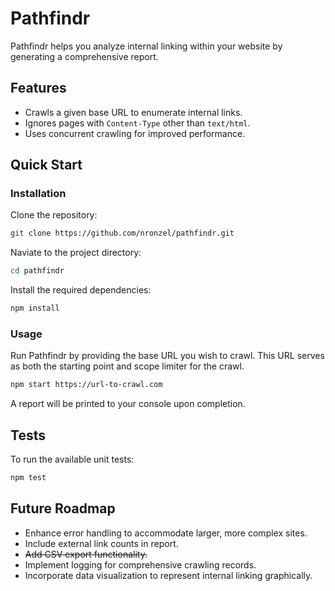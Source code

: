 # Pathfindr

Pathfindr helps you analyze internal linking within your website by generating
a comprehensive report.

## Features

- Crawls a given base URL to enumerate internal links.
- Ignores pages with `Content-Type` other than `text/html`.
- Uses concurrent crawling for improved performance.

## Quick Start

### Installation

Clone the repository:

```bash
git clone https://github.com/nronzel/pathfindr.git
```

Naviate to the project directory:

```bash
cd pathfindr
```

Install the required dependencies:

```bash
npm install
```

### Usage

Run Pathfindr by providing the base URL you wish to crawl. This URL serves as
both the starting point and scope limiter for the crawl.

```bash
npm start https://url-to-crawl.com
```

A report will be printed to your console upon completion.

## Tests

To run the available unit tests:

```bash
npm test
```

## Future Roadmap

- Enhance error handling to accommodate larger, more complex sites.
- Include external link counts in report.
- ~~Add CSV export functionality.~~
- Implement logging for comprehensive crawling records.
- Incorporate data visualization to represent internal linking graphically.
